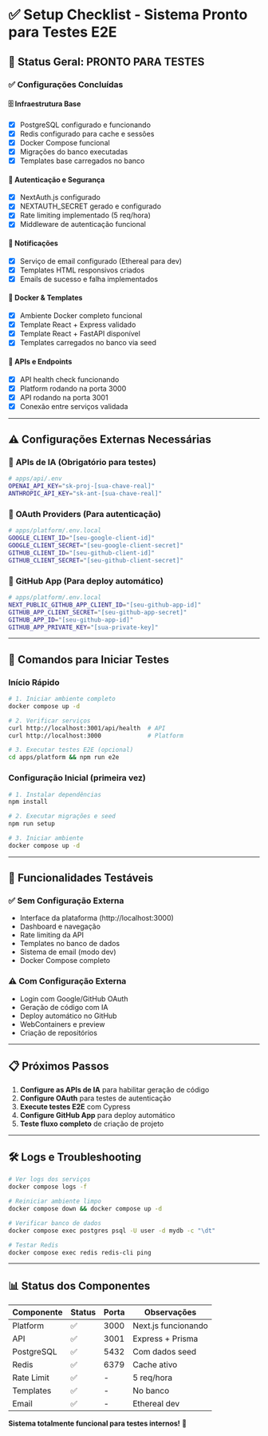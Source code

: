 # ✅ Setup Checklist - Sistema Pronto para Testes E2E

## 🎯 Status Geral: **PRONTO PARA TESTES**

### ✅ **Configurações Concluídas**

#### 🗄️ **Infraestrutura Base**
- [x] PostgreSQL configurado e funcionando
- [x] Redis configurado para cache e sessões  
- [x] Docker Compose funcional
- [x] Migrações do banco executadas
- [x] Templates base carregados no banco

#### 🔐 **Autenticação e Segurança**
- [x] NextAuth.js configurado
- [x] NEXTAUTH_SECRET gerado e configurado
- [x] Rate limiting implementado (5 req/hora)
- [x] Middleware de autenticação funcional

#### 📧 **Notificações**
- [x] Serviço de email configurado (Ethereal para dev)
- [x] Templates HTML responsivos criados
- [x] Emails de sucesso e falha implementados

#### 🐳 **Docker & Templates**
- [x] Ambiente Docker completo funcional
- [x] Template React + Express validado
- [x] Template React + FastAPI disponível
- [x] Templates carregados no banco via seed

#### 🔗 **APIs e Endpoints**
- [x] API health check funcionando
- [x] Platform rodando na porta 3000
- [x] API rodando na porta 3001
- [x] Conexão entre serviços validada

---

## ⚠️ **Configurações Externas Necessárias**

### 🤖 **APIs de IA** (Obrigatório para testes)
```bash
# apps/api/.env
OPENAI_API_KEY="sk-proj-[sua-chave-real]"
ANTHROPIC_API_KEY="sk-ant-[sua-chave-real]"
```

### 🔑 **OAuth Providers** (Para autenticação)
```bash
# apps/platform/.env.local
GOOGLE_CLIENT_ID="[seu-google-client-id]"
GOOGLE_CLIENT_SECRET="[seu-google-client-secret]"
GITHUB_CLIENT_ID="[seu-github-client-id]" 
GITHUB_CLIENT_SECRET="[seu-github-client-secret]"
```

### 🐙 **GitHub App** (Para deploy automático)
```bash
# apps/platform/.env.local
NEXT_PUBLIC_GITHUB_APP_CLIENT_ID="[seu-github-app-id]"
GITHUB_APP_CLIENT_SECRET="[seu-github-app-secret]"
GITHUB_APP_ID="[seu-github-app-id]"
GITHUB_APP_PRIVATE_KEY="[sua-private-key]"
```

---

## 🚀 **Comandos para Iniciar Testes**

### Início Rápido
```bash
# 1. Iniciar ambiente completo
docker compose up -d

# 2. Verificar serviços
curl http://localhost:3001/api/health  # API
curl http://localhost:3000             # Platform

# 3. Executar testes E2E (opcional)
cd apps/platform && npm run e2e
```

### Configuração Inicial (primeira vez)
```bash
# 1. Instalar dependências
npm install

# 2. Executar migrações e seed
npm run setup

# 3. Iniciar ambiente
docker compose up -d
```

---

## 🧪 **Funcionalidades Testáveis**

### ✅ **Sem Configuração Externa**
- Interface da plataforma (http://localhost:3000)
- Dashboard e navegação
- Rate limiting da API
- Templates no banco de dados
- Sistema de email (modo dev)
- Docker Compose completo

### ⚠️ **Com Configuração Externa**
- Login com Google/GitHub OAuth
- Geração de código com IA
- Deploy automático no GitHub
- WebContainers e preview
- Criação de repositórios

---

## 📋 **Próximos Passos**

1. **Configure as APIs de IA** para habilitar geração de código
2. **Configure OAuth** para testes de autenticação
3. **Execute testes E2E** com Cypress
4. **Configure GitHub App** para deploy automático
5. **Teste fluxo completo** de criação de projeto

---

## 🛠️ **Logs e Troubleshooting**

```bash
# Ver logs dos serviços
docker compose logs -f

# Reiniciar ambiente limpo
docker compose down && docker compose up -d

# Verificar banco de dados
docker compose exec postgres psql -U user -d mydb -c "\dt"

# Testar Redis
docker compose exec redis redis-cli ping
```

---

## 📊 **Status dos Componentes**

| Componente | Status | Porta | Observações |
|-----------|--------|-------|-------------|
| Platform | ✅ | 3000 | Next.js funcionando |
| API | ✅ | 3001 | Express + Prisma |
| PostgreSQL | ✅ | 5432 | Com dados seed |
| Redis | ✅ | 6379 | Cache ativo |
| Rate Limit | ✅ | - | 5 req/hora |
| Templates | ✅ | - | No banco |
| Email | ✅ | - | Ethereal dev |

**Sistema totalmente funcional para testes internos!** 🎉